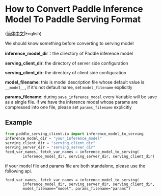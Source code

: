 # How to Convert Paddle Inference Model To Paddle Serving Format

([简体中文](./INFERENCE_TO_SERVING_CN.md)|English)

We should know something before converting to serving model

**inference_model_dir**：the directory of Paddle inference model

**serving_client_dir**: the directory of server side configuration

**serving_client_dir**: the directory of client side configuration

**model_filename**: this is model description file whose default value is `__model__`, if it's not default name, set `model_filename` explicitly

**params_filename**: during `save_inference_model` every Variable will be save as a single file. If we have the inference model whose params are compressed into one file, please set `params_filename` explicitly



## Example

``` python
from paddle_serving_client.io import inference_model_to_serving
inference_model_dir = "your_inference_model"
serving_client_dir = "serving_client_dir"
serving_server_dir = "serving_server_dir"
feed_var_names, fetch_var_names = inference_model_to_serving(
		inference_model_dir, serving_server_dir, serving_client_dir)
```

if your model file and params file are both standalone, please use the following api.

```
feed_var_names, fetch_var_names = inference_model_to_serving(
		inference_model_dir, serving_server_dir, serving_client_dir,
		model_filename="model", params_filename="params")
```

